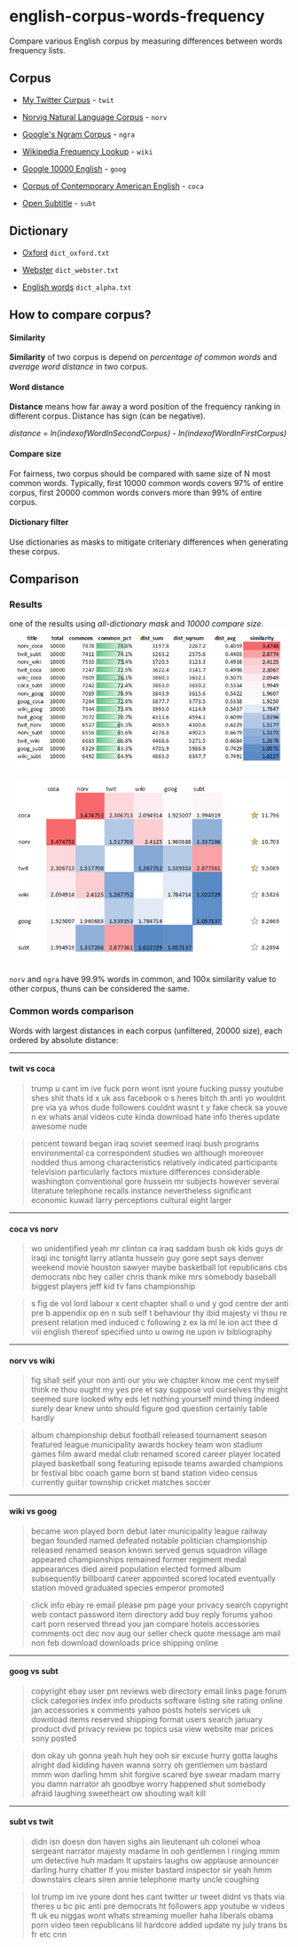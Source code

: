 # english-corpus-words-frequency
Compare various English corpus by measuring differences between words frequency lists.

## Corpus

- [My Twitter Curpus](https://github.com/xdqc/tweet-trend-everyday) - `twit`

- [Norvig Natural Language Corpus](https://github.com/colinscape/norvig-frequencies/tree/master/data) - `norv`

- [Google's Ngram Corpus](https://github.com/hackerb9/gwordlist) - `ngra`

- [Wikipedia Frequency Lookup](https://github.com/prabhakar267/wikipedia-frequency-lookup) - `wiki`

- [Google 10000 English](https://github.com/first20hours/google-10000-english) - `goog`

- [Corpus of Contemporary American English](https://github.com/oyrx/word_frequency) - `coca`

- [Open Subtitle](http://opus.nlpl.eu/index.php) - `subt`

## Dictionary

- [Oxford](https://github.com/DevangMstryls/Oxford-English-Dictionary-41K-words-) `dict_oxford.txt`

- [Webster](https://github.com/matthewreagan/WebstersEnglishDictionary) `dict_webster.txt`

- [English words](https://github.com/dwyl/english-words) `dict_alpha.txt`


## How to compare corpus?

#### Similarity

**Similarity** of two corpus is depend on *percentage of common words* and *average word distance* in two corpus.

#### Word distance

**Distance** means how far away a word position of the frequency ranking in different corpus. Distance has sign (can be negative).

*distance* = *ln(indexofWordInSecondCorpus)* - *ln(indexofWordInFirstCorpus)*


#### Compare size

For fairness, two corpus should be compared with same size of N most common words. Typically, first 10000 common words covers 97% of entire corpus, first 20000 common words convers more than 99% of entire corpus.

#### Dictionary filter

Use dictionaries as masks to mitigate criteriary differences when generating these corpus.


## Comparison

### Results

one of the results using *all-dictionary mask* and *10000 compare size*.
![alt text](https://raw.githubusercontent.com/xdqc/english-corpus-words-frequency/master/results/t-all-10000.PNG "dictinary mask=dict_all, compare size=10000")

![alt text](https://raw.githubusercontent.com/xdqc/english-corpus-words-frequency/master/results/g-all-10000.PNG "dictinary mask=dict_all, compare size=10000")

`norv` and `ngra` have 99.9% words in common, and 100x similarity value to other corpus, thuns can be considered the same.

### Common words comparison

Words with largest distances in each corpus (unfiltered, 20000 size), each ordered by absolute distance:

----
#### twit vs coca

>trump
u
cant
im
ive
fuck
porn
wont
isnt
youre
fucking
pussy
youtube
shes
shit
thats
id
x
uk
ass
facebook
o
s
heres
bitch
th
anti
yo
wouldnt
pre
via
ya
whos
dude
followers
couldnt
wasnt
t
y
fake
check
sa
youve
n
ex
whats
anal
videos
cute
kinda
download
hate
info
theres
update
awesome
nude

>percent
toward
began
iraq
soviet
seemed
iraqi
bush
programs
environmental
ca
correspondent
studies
wo
although
moreover
nodded
thus
among
characteristics
relatively
indicated
participants
television
particularly
factors
mixture
differences
considerable
washington
conventional
gore
hussein
mr
subjects
however
several
literature
telephone
recalls
instance
nevertheless
significant
economic
kuwait
larry
perceptions
cultural
eight
larger


----
#### coca vs norv

>wo
unidentified
yeah
mr
clinton
ca
iraq
saddam
bush
ok
kids
guys
dr
iraqi
inc
tonight
larry
atlanta
hussein
guy
gore
sept
says
denver
weekend
movie
houston
sawyer
maybe
basketball
lot
republicans
cbs
democrats
nbc
hey
caller
chris
thank
mike
mrs
somebody
baseball
biggest
players
jeff
kid
tv
fans
championship


>s
fig
de
vol
lord
labour
x
cent
chapter
shall
o
und
y
god
centre
der
anti
pre
b
appendix
op
en
n
sub
self
t
behaviour
thy
ibid
majesty
vi
thou
re
present
relation
med
induced
c
following
z
ex
la
ml
le
ion
act
thee
d
viii
english
thereof
specified
unto
u
owing
ne
upon
iv
bibliography


----
#### norv vs wiki

>fig
shall
self
your
non
anti
our
you
we
chapter
know
me
cent
myself
think
re
thou
ought
my
yes
pre
et
say
suppose
vol
ourselves
thy
might
seemed
sure
looked
why
eds
let
nothing
yourself
mind
thing
indeed
surely
dear
knew
unto
should
figure
god
question
certainly
table
hardly

>album
championship
debut
football
released
tournament
season
featured
league
municipality
awards
hockey
team
won
stadium
games
film
award
medal
club
renamed
scored
career
player
located
played
basketball
song
featuring
episode
teams
awarded
champions
br
festival
bbc
coach
game
born
st
band
station
video
census
currently
guitar
township
cricket
matches
soccer


----
#### wiki vs goog

>became
won
played
born
debut
later
municipality
league
railway
began
founded
named
defeated
notable
politician
championship
released
renamed
season
known
served
genus
squadron
village
appeared
championships
remained
former
regiment
medal
appearances
died
aired
population
elected
formed
album
subsequently
billboard
career
appointed
scored
located
eventually
station
moved
graduated
species
emperor
promoted

>click
info
ebay
re
email
please
pm
page
your
privacy
search
copyright
web
contact
password
item
directory
add
buy
reply
forums
yahoo
cart
porn
reserved
thread
you
jan
compare
hotels
accessories
comments
oct
dec
nov
aug
our
seller
check
quote
message
am
mail
non
feb
download
downloads
price
shipping
online


----
#### goog vs subt

>copyright
ebay
user
pm
reviews
web
directory
email
links
page
forum
click
categories
index
info
products
software
listing
site
rating
online
jan
accessories
x
comments
yahoo
posts
hotels
services
uk
download
items
reserved
shipping
format
users
search
january
product
dvd
privacy
review
pc
topics
usa
view
website
mar
prices
sony
posted

>don
okay
uh
gonna
yeah
huh
hey
ooh
sir
excuse
hurry
gotta
laughs
alright
dad
kidding
haven
wanna
sorry
oh
gentlemen
um
bastard
mmm
won
darling
hmm
shit
forgive
scared
bye
swear
madam
marry
you
damn
narrator
ah
goodbye
worry
happened
shut
somebody
afraid
laughing
sweetheart
ow
shouting
wait
kill


----
#### subt vs twit

>didn
isn
doesn
don
haven
sighs
ain
lieutenant
uh
colonel
whoa
sergeant
narrator
majesty
madame
ln
ooh
gentlemen
l
ringing
mmm
um
detective
huh
madam
lt
upstairs
laughs
ow
applause
announcer
darling
hurry
chatter
lf
you
mister
bastard
inspector
sir
yeah
hmm
downstairs
clears
siren
annie
telephone
marty
uncle
coughing


>lol
trump
im
ive
youre
dont
hes
cant
twitter
ur
tweet
didnt
vs
thats
via
theres
u
bc
pic
anti
pre
democrats
ht
followers
app
youtube
w
videos
ft
uk
eu
niggas
wont
whats
streaming
mueller
haha
liberals
obama
porn
video
teen
republicans
lil
hardcore
added
update
ny
july
trans
bs
fr
etc
cnn



